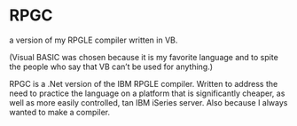 # RPGC
a version of my RPGLE compiler written in VB.

(Visual BASIC was chosen because it is my favorite language and to spite the people who say that VB can’t be used for anything.)

RPGC is a .Net version of the IBM RPGLE compiler. Written to address the need to practice the language on a 
platform that is significantly cheaper, as well as more easily controlled, tan IBM iSeries server.
Also because I always wanted to make a compiler.
